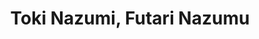--- 
title: "Toki Nazumi, Futari Nazumu"
publishdate: "2019-2-8T16:48:46+02:00"
src: "https://365manga.net/manga/toki-nazumi-futari-nazumu"
image: "https://data.365manga.net/images/thumbnails/30601-toki-nazumi-futari-nazumu.jpg"
description: " From Amaranth Scans: Haruhi, Shinogu and Moe are sixth graders from the same elementary school. Moe and Haruhi are said to be polar opposites as Moe is Shinogu's gentle and caring childhood friend, while Haruhi is Shinogu's lively classmate. Shinogu suddenly decides to attend a private junior high school that Moe is going to attend, and Haruhi finds out the reason why. Fast-forward by three…"
---